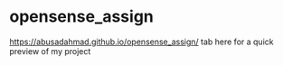 # opensense_assign

https://abusadahmad.github.io/opensense_assign/ tab here for a quick preview of my project
